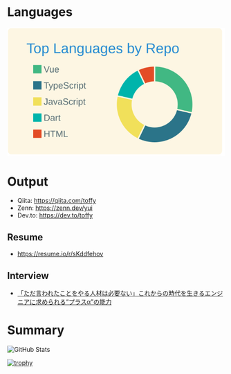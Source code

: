 # Languages

[![](https://raw.githubusercontent.com/YuikoIto/YuikoIto/master/profile-summary-card-output/solarized/1-repos-per-language.svg)](https://github.com/vn7n24fzkq/github-profile-summary-cards)

# Output

- Qiita: https://qiita.com/toffy
- Zenn: https://zenn.dev/yui
- Dev.to: https://dev.to/toffy


## Resume

- https://resume.io/r/sKddfehov

## Interview
- [「ただ言われたことをやる人材は必要ない」これからの時代を生きるエンジニアに求められる“プラスα”の能力](https://okanechips.mei-kyu.com/jobcrossing/8620/)

# Summary

![GitHub Stats](https://github-readme-stats.vercel.app/api?username=toffyui&count_private=true&show_icons=true&theme=monokai)

[![trophy](https://github-profile-trophy.vercel.app/?username=toffyui)](https://github.com/ryo-ma/github-profile-trophy)
                

<!--
**toffyui/toffyui** is a ✨ _special_ ✨ repository because its `README.md` (this file) appears on your GitHub profile.

Here are some ideas to get you started:

- 🔭 I’m currently working on ...
- 🌱 I’m currently learning ...
- 👯 I’m looking to collaborate on ...
- 🤔 I’m looking for help with ...
- 💬 Ask me about ...
- 📫 How to reach me: ...
- 😄 Pronouns: ...
- ⚡ Fun fact: ...
-->



